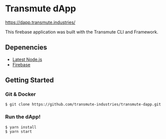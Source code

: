 # Transmute dApp

https://dapp.transmute.industries/

This firebase application was built with the Transmute CLI and Framework.

## Depenencies

- [Latest Node.js](https://nodejs.org/)
- [Firebase](https://firebase.google.com)

## Getting Started

### Git & Docker

```
$ git clone https://github.com/transmute-industries/transmute-dapp.git
```

### Run the dApp!
```
$ yarn install
$ yarn start
```
